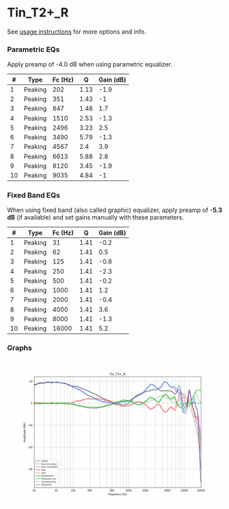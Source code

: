 # Tin_T2+_R
See [usage instructions](https://github.com/jaakkopasanen/AutoEq#usage) for more options and info.

### Parametric EQs
Apply preamp of -4.0 dB when using parametric equalizer.

|   # | Type    |   Fc (Hz) |    Q |   Gain (dB) |
|-----|---------|-----------|------|-------------|
|   1 | Peaking |       202 | 1.13 |        -1.9 |
|   2 | Peaking |       351 | 1.43 |        -1   |
|   3 | Peaking |       847 | 1.48 |         1.7 |
|   4 | Peaking |      1510 | 2.53 |        -1.3 |
|   5 | Peaking |      2496 | 3.23 |         2.5 |
|   6 | Peaking |      3490 | 5.79 |        -1.3 |
|   7 | Peaking |      4567 | 2.4  |         3.9 |
|   8 | Peaking |      6613 | 5.88 |         2.8 |
|   9 | Peaking |      8120 | 3.45 |        -1.9 |
|  10 | Peaking |      9035 | 4.84 |        -1   |

### Fixed Band EQs
When using fixed band (also called graphic) equalizer, apply preamp of **-5.3 dB** (if available) and set gains manually with these parameters.

|   # | Type    |   Fc (Hz) |    Q |   Gain (dB) |
|-----|---------|-----------|------|-------------|
|   1 | Peaking |        31 | 1.41 |        -0.2 |
|   2 | Peaking |        62 | 1.41 |         0.5 |
|   3 | Peaking |       125 | 1.41 |        -0.8 |
|   4 | Peaking |       250 | 1.41 |        -2.3 |
|   5 | Peaking |       500 | 1.41 |        -0.2 |
|   6 | Peaking |      1000 | 1.41 |         1.2 |
|   7 | Peaking |      2000 | 1.41 |        -0.4 |
|   8 | Peaking |      4000 | 1.41 |         3.6 |
|   9 | Peaking |      8000 | 1.41 |        -1.3 |
|  10 | Peaking |     16000 | 1.41 |         5.2 |

### Graphs
![](./Tin_T2+_R.png)
